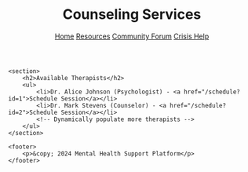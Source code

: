 <!DOCTYPE html>
<html xmlns:th="http://www.thymeleaf.org">
<head>
    <title>Counseling Services</title>
    <link rel="stylesheet" href="/css/style.css"/>
</head>
<body>
    <header>
        <h1>Counseling Services</h1>
        <nav>
            <a href="/">Home</a>
            <a href="/resources">Resources</a>
            <a href="/forum">Community Forum</a>
            <a href="/crisis">Crisis Help</a>
        </nav>
    </header>
    
    <section>
        <h2>Available Therapists</h2>
        <ul>
            <li>Dr. Alice Johnson (Psychologist) - <a href="/schedule?id=1">Schedule Session</a></li>
            <li>Dr. Mark Stevens (Counselor) - <a href="/schedule?id=2">Schedule Session</a></li>
            <!-- Dynamically populate more therapists -->
        </ul>
    </section>

    <footer>
        <p>&copy; 2024 Mental Health Support Platform</p>
    </footer>
</body>
</html>
